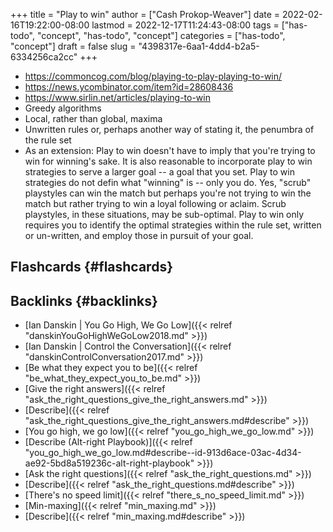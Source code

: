 +++
title = "Play to win"
author = ["Cash Prokop-Weaver"]
date = 2022-02-16T19:22:00-08:00
lastmod = 2022-12-17T11:24:43-08:00
tags = ["has-todo", "concept", "has-todo", "concept"]
categories = ["has-todo", "concept"]
draft = false
slug = "4398317e-6aa1-4dd4-b2a5-6334256ca2cc"
+++

-   <https://commoncog.com/blog/playing-to-play-playing-to-win/>
-   <https://news.ycombinator.com/item?id=28608436>
-   <https://www.sirlin.net/articles/playing-to-win>
-   Greedy algorithms
-   Local, rather than global, maxima
-   Unwritten rules or, perhaps another way of stating it, the penumbra of the rule set
-   As an extension: Play to win doesn't have to imply that you're trying to win for winning's sake. It is also reasonable to incorporate play to win strategies to serve a larger goal -- a goal that you set. Play to win strategies do not defin what "winning" is -- only you do. Yes, "scrub" playstyles can win the match but perhaps you're not trying to win the match but rather trying to win a loyal following or aclaim. Scrub playstyles, in these situations, may be sub-optimal. Play to win only requires you to identify the optimal strategies within the rule set, written or un-written, and employ those in pursuit of your goal.


## Flashcards {#flashcards}


## Backlinks {#backlinks}

-   [Ian Danskin | You Go High, We Go Low]({{< relref "danskinYouGoHighWeGoLow2018.md" >}})
-   [Ian Danskin | Control the Conversation]({{< relref "danskinControlConversation2017.md" >}})
-   [Be what they expect you to be]({{< relref "be_what_they_expect_you_to_be.md" >}})
-   [Give the right answers]({{< relref "ask_the_right_questions_give_the_right_answers.md" >}})
-   [Describe]({{< relref "ask_the_right_questions_give_the_right_answers.md#describe" >}})
-   [You go high, we go low]({{< relref "you_go_high_we_go_low.md" >}})
-   [Describe (Alt-right Playbook)]({{< relref "you_go_high_we_go_low.md#describe--id-913d6ace-03ac-4d34-ae92-5bd8a519236c-alt-right-playbook" >}})
-   [Ask the right questions]({{< relref "ask_the_right_questions.md" >}})
-   [Describe]({{< relref "ask_the_right_questions.md#describe" >}})
-   [There's no speed limit]({{< relref "there_s_no_speed_limit.md" >}})
-   [Min-maxing]({{< relref "min_maxing.md" >}})
-   [Describe]({{< relref "min_maxing.md#describe" >}})

